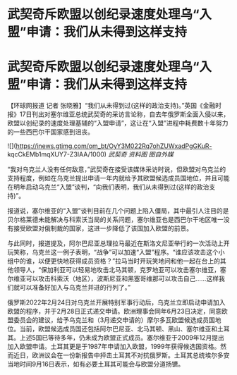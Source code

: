 # 武契奇斥欧盟以创纪录速度处理乌“入盟”申请：我们从未得到这样支持

# 武契奇斥欧盟以创纪录速度处理乌“入盟”申请：我们从未得到这样支持

【环球网报道 记者
张晓雅】“我们从未得到过(这样的政治支持)。”英国《金融时报》17日刊出对塞尔维亚总统武契奇的采访言论称，自去年俄罗斯全面入侵以来，欧盟以创纪录的速度处理基辅的“入盟申请”，这让在“入盟”进程中耗费数十年努力的一些西巴尔干国家感到沮丧。

![](https://inews.gtimg.com/om_bt/OyY3M022Rq7ohZUWxadPgGKuR-
kqcCkEMb1mqXUY7-Z3IAA/1000) _武契奇 资料图 图自外媒_

“我对乌克兰人没有任何敌意，”武契奇在接受该媒体采访时说，但欧盟对乌克兰的支持程度，例如在乌克兰提出申请一年内就给予其欧盟候选成员国地位，并且可能在明年启动乌克兰“入盟”谈判，“向我们表明，我们从未得到过(这样的政治支持)”。

报道说，塞尔维亚的“入盟”谈判目前在几个问题上陷入僵局，其中最引人注目的是贝尔格莱德未能解决与科索沃当局的关系问题，塞尔维亚也是西巴尔干地区唯一没有接受欧盟对俄制裁的国家，这进一步降低了该国加入欧盟的前景。

与此同时，报道提及，阿尔巴尼亚总理拉马最近在斯洛文尼亚举行的一次活动上开玩笑称，乌克兰这一例子表明，“战争”可以加速“入盟”程序。“谁应该攻击这个小组中的谁，以便更快地获得成员资格？”拉马当时开玩笑地问和他一起在台上的其他领导人，“保加利亚可以轻易地攻击北马其顿，克罗地亚可以攻击塞尔维亚，塞尔维亚可以攻击科索沃（地区），波斯尼亚和黑塞哥维那可以攻击自己……这样我们就可以准备好加入与乌克兰并进的行列了。”

俄罗斯2022年2月24日对乌克兰开展特别军事行动后，乌克兰立即启动申请加入欧盟的程序，并于2月28日正式递交申请。欧洲理事会同年6月23日决定，同意欧盟委员会的建议，给予乌克兰和（3月递交申请的）摩尔多瓦欧盟候选成员国地位。当前，欧盟候选成员国还包括阿尔巴尼亚、北马其顿、黑山、塞尔维亚和土耳其。上述5国已等待多年，仍未成为欧盟正式成员。塞尔维亚于2009年12月提出加入欧盟申请。土耳其更是于1987年申请加入欧盟，1999年获得候选国资格。然而近日，欧洲议会在一份新报告中抨击土耳其不对抗俄罗斯。土耳其总统埃尔多安当地时间9月16日表示，如有必要土耳其可能会与欧盟分道扬镳。

